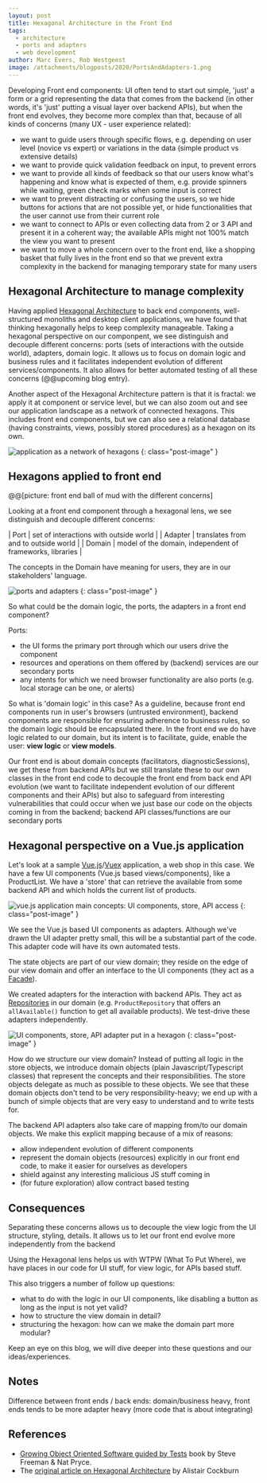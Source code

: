 ```yaml
---
layout: post
title: Hexagonal Architecture in the Front End
tags:
  - architecture
  - ports and adapters
  - web development
author: Marc Evers, Rob Westgeest
image: /attachments/blogposts/2020/PortsAndAdapters-1.png
---
```


Developing Front end components: UI often tend to start out simple, 'just' a form or a grid representing the data that comes from the backend (in other words, it's 'just' putting a visual layer over backend APIs), but when the front end evolves, they become more complex than that, because of all kinds of concerns (many UX - user experience related):

- we want to guide users through specific flows, e.g. depending on user level (novice vs expert) or variations in the data (simple product vs extensive details)
- we want to provide quick validation feedback on input, to prevent errors
- we want to provide all kinds of feedback so that our users know what's happening and know what is expected of them, e.g. provide spinners while waiting, green check marks when some input is correct
- we want to prevent distracting or confusing the users, so we hide buttons for actions that are not possible yet, or hide functionalities that the user cannot use from their current role
- we want to connect to APIs or even collecting data from 2 or 3 API and present it in a coherent way; the available APIs might not 100% match the view you want to present
- we want to move a whole concern over to the front end, like a shopping basket that fully lives in the front end so that we prevent extra complexity in the backend for managing temporary state for many users

## Hexagonal Architecture to manage complexity

Having applied [Hexagonal Architecture](/2020/08/20/hexagonal-architecture) to back end components, well-structured monoliths and desktop client applications, we have found that thinking hexagonally helps to keep complexity manageable. Taking a hexagonal perspective on our componpent, we see distinguish and decouple different concerns: ports (sets of interactions with the outside world), adapters, domain logic. It allows us to focus on domain logic and business rules and it facilitates independent evolution of different services/components. It also allows for better automated testing of all these concerns (@@upcoming blog entry).

Another aspect of the Hexagonal Architecture pattern is that it is fractal: we apply it at component or service level, but we can also zoom out and see our application landscape as a network of connected hexagons. This includes front end components, but we can also see a relational database (having constraints, views, possibly stored procedures) as a hexagon on its own.

![application as a network of hexagons](/attachments/blogposts/2020/hextesting-01.jpg)
{: class="post-image" }

## Hexagons applied to front end

@@[picture: front end ball of mud with the different concerns]

Looking at a front end component through a hexagonal lens, we see distinguish and decouple different concerns: 

| Port | set of interactions with outside world |
| Adapter | translates from and to outside world | 
| Domain | model of the domain, independent of frameworks, libraries | 

The concepts in the Domain have meaning for users, they are in our stakeholders' language. 

![ports and adapters](/attachments/blogposts/2020/ports-and-adapters.jpg)
{: class="post-image" }

So what could be the domain logic, the ports, the adapters in a front end component?

Ports: 
- the UI forms the primary port through which our users drive the component
- resources and operations on them offered by (backend) services are our secondary ports
- any intents for which we need browser functionality are also ports (e.g. local storage can be one, or alerts)

So what is 'domain logic' in this case? As a guideline, because front end components run in user's browsers (untrusted environment), backend components are responsible for ensuring adherence to business rules, so the domain logic should be encapsulated there. In the front end we do have logic related to our domain, but its intent is to facilitate, guide, enable the user: **view logic** or **view models**.


Our front end is about domain concepts (facilitators, diagnosticSessions), we get these from backend APIs but we still translate these to our own classes in the front end code to decouple the front end from back end API evolution (we want to facilitate independent evolution of our different components and their APIs) but also to safeguard from interesting vulnerabilities that could occur when we just base our code on the objects coming in from the backend; backend API classes/functions are our secondary ports

## Hexagonal perspective on a Vue.js application

Let's look at a sample [Vue.js](https://vuejs.org/)/[Vuex](https://vuex.vuejs.org/) application, a web shop in this case. We have a few UI components (Vue.js based views/components), like a ProductList. We have a 'store' that can retrieve the available from some backend API and which holds the current list of products.

![vue.js application main concepts: UI components, store, API access](/attachments/blogposts/2020/PortsAndAdapters-3.png)
{: class="post-image" }

We see the Vue.js based UI components as adapters. Although we've drawn the UI adapter pretty small, this will be a substantial part of the code. This adapter code will have its own automated tests.

The state objects are part of our view domain; they reside on the edge of our view domain and offer an interface to the UI components (they act as a [Facade](https://en.wikipedia.org/wiki/Facade_pattern)). 

We created adapters for the interaction with backend APIs. They act as [Repositories](https://www.martinfowler.com/eaaCatalog/repository.html) in our domain (e.g. `ProductRepository` that offers an `allAvailable()` function to get all available products). We test-drive these adapters independently. 

![UI components, store, API adapter put in a hexagon](/attachments/blogposts/2020/PortsAndAdapters-8.png)
{: class="post-image" }

How do we structure our view domain? Instead of putting all logic in the store objects, we introduce domain objects (plain Javascript/Typescript classes) that represent the concepts and their responsibilities. The store objects delegate as much as possible to these objects. We see that these domain objects don't tend to be very responsibility-heavy; we end up with a bunch of simple objects that are very easy to understand and to write tests for.

The backend API adapters also take care of mapping from/to our domain objects. We make this explicit mapping because of a mix of reasons:
- allow independent evolution of different components
- represent the domain objects (resources) explicitly in our front end code, to make it easier for ourselves as developers
- shield against any interesting malicious JS stuff coming in
- (for future exploration) allow contract based testing

## Consequences

Separating these concerns allows us to decouple the view logic from the UI structure, styling, details. It allows us to let our front end evolve more independently from the backend

Using the Hexagonal lens helps us with WTPW (What To Put Where), we have places in our code for UI stuff, for view logic, for APIs based stuff. 

This also triggers a number of follow up questions:
- what to do with the logic in our UI components, like disabling a button as long as the input is not yet valid?
- how to structure the view domain in detail? 
- structuring the hexagon: how can we make the domain part more modular?

Keep an eye on this blog, we will dive deeper into these questions and our ideas/experiences.

## Notes

Difference between front ends / back ends: domain/business heavy, front ends tends to be more adapter heavy (more code that is about integrating)

## References

- [Growing Object Oriented Software guided by Tests](http://www.growing-object-oriented-software.com/) book by Steve Freeman & Nat Pryce.
- The [original article on Hexagonal Architecture](https://alistair.cockburn.us/hexagonal-architecture/) by Alistair Cockburn
